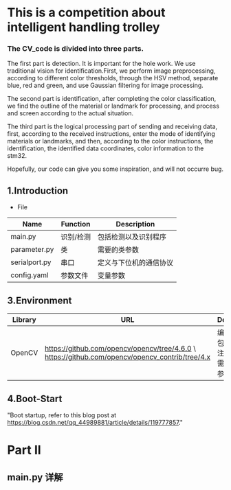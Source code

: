 # This is a competition about intelligent handling trolley

### The CV_code is divided into three parts.

The first part is detection. It is important for the hole work. We use traditional vision for identification.First, we perform image preprocessing, according to different color thresholds, through the HSV method, separate blue, red and green, and use Gaussian filtering for image processing.

The second part is identification, after completing the color classification, we find the outline of the material or landmark for processing, and process and screen according to the actual situation.

The third part is the logical processing part of sending and receiving data, first, according to the received instructions, enter the mode of identifying materials or landmarks, and then, according to the color instructions, the identification, the identified data coordinates, color information to the stm32.

Hopefully, our code can give you some inspiration, and will not occurre bug.

## 1.Introduction
- File

|    Name   |      Function  | Description |
|    ---    |        ---     |    ---         |
|main.py|    识别/检测 |包括检测以及识别程序|
|parameter.py| 类   |需要的类参数|
|serialport.py|      串口     |定义与下位机的通信协议|
|config.yaml|参数文件        | 变量参数|

## 3.Environment

|Library | URL |  Description |
| ---    | --- | ---          |
OpenCV  |https://github.com/opencv/opencv/tree/4.6.0 \ https://github.com/opencv/opencv_contrib/tree/4.x | 编译时两个包放一块，注意编译时需传入指定参数 |
## 4.Boot-Start

"Boot startup, refer to this blog post at https://blog.csdn.net/qq_44989881/article/details/119777857."



# Part II

## main.py 详解 